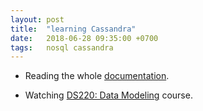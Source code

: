 ```yaml
---
layout: post
title:  "learning Cassandra"
date:   2018-06-28 09:35:00 +0700
tags:   nosql cassandra
---
```


- Reading the whole [documentation](http://cassandra.apache.org/doc/latest/getting_started/index.html).

- Watching [DS220: Data Modeling](https://academy.datastax.com/resources/ds220-data-modeling) course.
